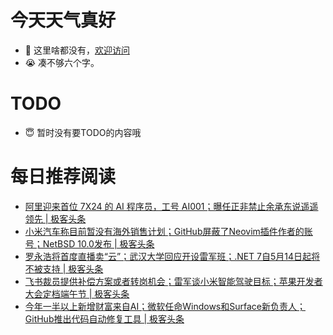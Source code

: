 # 今天天气真好
- 👋 这里啥都没有，[欢迎访问](https://zhangfeng-ola.github.io/)
- 😭 凑不够六个字。
<!---
- 👀 I’m interested in ...
- 🌱 I’m currently learning ...
- 💞️ I’m looking to collaborate on ...
- 📫 How to reach me ...
- 😇 I'm doing something ...

--->

# TODO 
- 😇 暂时没有要TODO的内容哦

<!---
zhangfeng-ola/zhangfeng-ola is a ✨ special ✨ repository because its `README.md` (this file) appears on your GitHub profile.
You can click the Preview link to take a look at your changes.
--->

# 每日推荐阅读
<!-- BLOG-POST-LIST:START -->
- [阿里迎来首位 7X24 的 AI 程序员，工号 AI001；曝任正非禁止余承东说遥遥领先 | 极客头条](https://blog.csdn.net/weixin_39786569/article/details/137268676)
- [小米汽车称目前暂没有海外销售计划；GitHub屏蔽了Neovim插件作者的账号；NetBSD 10.0发布 | 极客头条](https://blog.csdn.net/weixin_39786569/article/details/137222719)
- [罗永浩将首度直播卖“云”；武汉大学回应开设雷军班；.NET 7自5月14日起将不被支持 | 极客头条](https://blog.csdn.net/weixin_39786569/article/details/137104580)
- [飞书裁员提供补偿方案或者转岗机会；雷军谈小米智能驾驶目标；苹果开发者大会定档端午节 | 极客头条](https://blog.csdn.net/weixin_39786569/article/details/137072268)
- [今年一半以上新增财富来自AI；微软任命Windows和Surface新负责人；GitHub推出代码自动修复工具 | 极客头条](https://blog.csdn.net/weixin_39786569/article/details/137038964)
<!-- BLOG-POST-LIST:END -->

